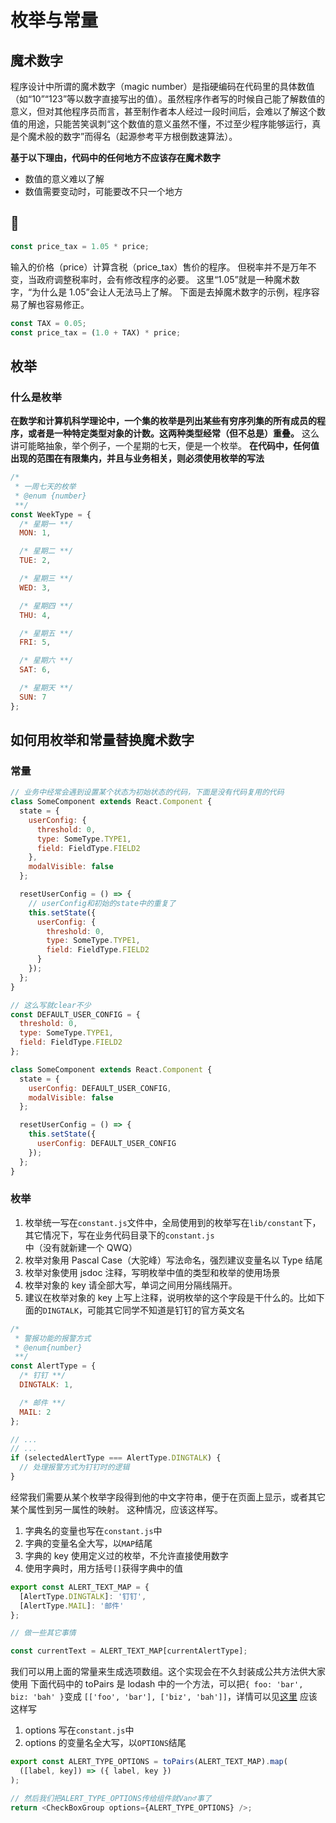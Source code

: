 # 枚举与常量

## 魔术数字

程序设计中所谓的魔术数字（magic number）是指硬编码在代码里的具体数值（如“10”“123”等以数字直接写出的值）。虽然程序作者写的时候自己能了解数值的意义，但对其他程序员而言，甚至制作者本人经过一段时间后，会难以了解这个数值的用途，只能苦笑讽刺“这个数值的意义虽然不懂，不过至少程序能够运行，真是个魔术般的数字”而得名（起源参考平方根倒数速算法）。

**基于以下理由，代码中的任何地方不应该存在魔术数字**

- 数值的意义难以了解
- 数值需要变动时，可能要改不只一个地方

## 🌰

```js
const price_tax = 1.05 * price;
```

输入的价格（price）计算含税（price_tax）售价的程序。 但税率并不是万年不变，当政府调整税率时，会有修改程序的必要。 这里“1.05”就是一种魔术数字，“为什么是 1.05”会让人无法马上了解。 下面是去掉魔术数字的示例，程序容易了解也容易修正。

```js
const TAX = 0.05;
const price_tax = (1.0 + TAX) * price;
```

## 枚举

### 什么是枚举

**在数学和计算机科学理论中，一个集的枚举是列出某些有穷序列集的所有成员的程序，或者是一种特定类型对象的计数。这两种类型经常（但不总是）重叠。**
这么讲可能略抽象，举个例子，一个星期的七天，便是一个枚举。
**在代码中，任何值出现的范围在有限集内，并且与业务相关，则必须使用枚举的写法**

```js
/*
 * 一周七天的枚举
 * @enum {number}
 **/
const WeekType = {
  /* 星期一 **/
  MON: 1,

  /* 星期二 **/
  TUE: 2,

  /* 星期三 **/
  WED: 3,

  /* 星期四 **/
  THU: 4,

  /* 星期五 **/
  FRI: 5,

  /* 星期六 **/
  SAT: 6,

  /* 星期天 **/
  SUN: 7
};
```

## 如何用枚举和常量替换魔术数字

### 常量

```js
// 业务中经常会遇到设置某个状态为初始状态的代码，下面是没有代码复用的代码
class SomeComponent extends React.Component {
  state = {
    userConfig: {
      threshold: 0,
      type: SomeType.TYPE1,
      field: FieldType.FIELD2
    },
    modalVisible: false
  };

  resetUserConfig = () => {
    // userConfig和初始的state中的重复了
    this.setState({
      userConfig: {
        threshold: 0,
        type: SomeType.TYPE1,
        field: FieldType.FIELD2
      }
    });
  };
}

// 这么写就clear不少
const DEFAULT_USER_CONFIG = {
  threshold: 0,
  type: SomeType.TYPE1,
  field: FieldType.FIELD2
};

class SomeComponent extends React.Component {
  state = {
    userConfig: DEFAULT_USER_CONFIG,
    modalVisible: false
  };

  resetUserConfig = () => {
    this.setState({
      userConfig: DEFAULT_USER_CONFIG
    });
  };
}
```

### 枚举

1. 枚举统一写在`constant.js`文件中，全局使用到的枚举写在`lib/constant`下，其它情况下，写在业务代码目录下的`constant.js`中（没有就新建一个 QWQ）
1. 枚举对象用 Pascal Case（大驼峰）写法命名，强烈建议变量名以 Type 结尾
1. 枚举对象使用 jsdoc 注释，写明枚举中值的类型和枚举的使用场景
1. 枚举对象的 key 请全部大写，单词之间用分隔线隔开。
1. 建议在枚举对象的 key 上写上注释，说明枚举的这个字段是干什么的。比如下面的`DINGTALK`，可能其它同学不知道是钉钉的官方英文名

```js
/*
 * 警报功能的报警方式
 * @enum{number}
 **/
const AlertType = {
  /* 钉钉 **/
  DINGTALK: 1,

  /* 邮件 **/
  MAIL: 2
};

// ...
// ...
if (selectedAlertType === AlertType.DINGTALK) {
  // 处理报警方式为钉钉时的逻辑
}
```

经常我们需要从某个枚举字段得到他的中文字符串，便于在页面上显示，或者其它某个属性到另一属性的映射。
这种情况，应该这样写。

1. 字典名的变量也写在`constant.js`中
1. 字典的变量名全大写，以`MAP`结尾
1. 字典的 key 使用定义过的枚举，不允许直接使用数字
1. 使用字典时，用方括号`[]`获得字典中的值

```js
export const ALERT_TEXT_MAP = {
  [AlertType.DINGTALK]: '钉钉',
  [AlertType.MAIL]: '邮件'
};

// 做一些其它事情

const currentText = ALERT_TEXT_MAP[currentAlertType];
```

我们可以用上面的常量来生成选项数组。这个实现会在不久封装成公共方法供大家使用
下面代码中的 toPairs 是 lodash 中的一个方法，可以把`{ foo: 'bar', biz: 'bah' }`变成 `[['foo', 'bar'], ['biz', 'bah']]`，详情可以见[这里](https://kapeli.com/dash_share?docset_file=Lo-Dash&docset_name=Lodash&path=lodash.com/docs/4.17.html%23toPairs&platform=lodash&repo=Main&source=lodash.com/docs/4.17.10&version=4.17.11)
应该这样写

1. options 写在`constant.js`中
2. options 的变量名全大写，以`OPTIONS`结尾

```js
export const ALERT_TYPE_OPTIONS = toPairs(ALERT_TEXT_MAP).map(
  ([label, key]) => ({ label, key })
);

// 然后我们把ALERT_TYPE_OPTIONS传给组件就Van♂事了
return <CheckBoxGroup options={ALERT_TYPE_OPTIONS} />;
```
